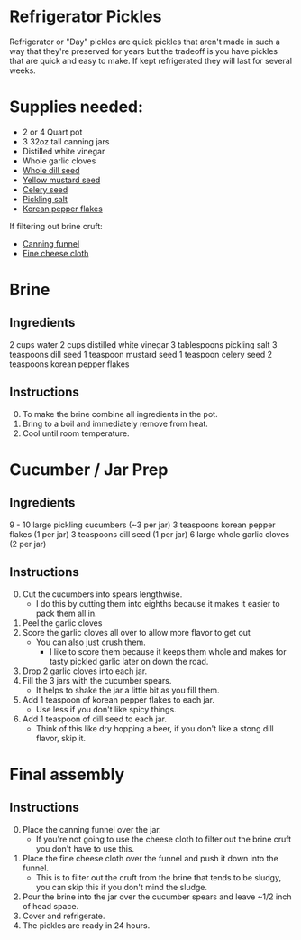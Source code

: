 # Refrigerator Pickles
Refrigerator or "Day" pickles are quick pickles that aren't made in such a way that they're preserved for years but the tradeoff is you have pickles that are quick and easy to make.  If kept refrigerated they will last for several weeks.

# Supplies needed:
* 2 or 4 Quart pot
* 3 32oz tall canning jars
* Distilled white vinegar
* Whole garlic cloves
* [Whole dill seed](http://www.amazon.com/gp/product/B00A43ZCOC?psc=1&redirect=true&ref_=oh_aui_detailpage_o04_s00)
* [Yellow mustard seed](https://www.amazon.com/gp/product/B00A43ZFXK/ref=oh_aui_detailpage_o04_s00?ie=UTF8&psc=1)
* [Celery seed](https://www.amazon.com/gp/product/B000N4EF2W/ref=oh_aui_detailpage_o04_s00?ie=UTF8&psc=1)
* [Pickling salt](https://www.amazon.com/gp/product/B00GZCEZ4O/ref=oh_aui_detailpage_o04_s00?ie=UTF8&psc=1)
* [Korean pepper flakes](https://www.amazon.com/gp/product/B005G8IDTQ/ref=oh_aui_search_detailpage?ie=UTF8&psc=1)

If filtering out brine cruft:
* [Canning funnel](http://www.amazon.com/gp/product/B000HMC5MM?keywords=canning%20funnel&qid=1448993809&ref_=sr_1_4&sr=8-4)
* [Fine cheese cloth](http://www.amazon.com/Regency-Natural-Cotton-Cheesecloth-9sq-ft/dp/B001B14ODG/ref=sr_1_1)

# Brine
## Ingredients
2 cups water
2 cups distilled white vinegar
3 tablespoons pickling salt
3 teaspoons dill seed
1 teaspoon mustard seed
1 teaspoon celery seed
2 teaspoons korean pepper flakes

## Instructions
0. To make the brine combine all ingredients in the pot.
0. Bring to a boil and immediately remove from heat.
0. Cool until room temperature.

# Cucumber / Jar Prep
## Ingredients
9 - 10 large pickling cucumbers (~3 per jar)
3 teaspoons korean pepper flakes (1 per jar)
3 teaspoons dill seed (1 per jar)
6 large whole garlic cloves (2 per jar)

## Instructions
0. Cut the cucumbers into spears lengthwise.
   * I do this by cutting them into eighths because it makes it easier to pack them all in.
0. Peel the garlic cloves
0. Score the garlic cloves all over to allow more flavor to get out
   * You can also just crush them.
     * I like to score them because it keeps them whole and makes for tasty pickled garlic later on down the road.
0. Drop 2 garlic cloves into each jar.
0. Fill the 3 jars with the cucumber spears.
   * It helps to shake the jar a little bit as you fill them.
0. Add 1 teaspoon of korean pepper flakes to each jar.
   * Use less if you don't like spicy things.
0. Add 1 teaspoon of dill seed to each jar.
   * Think of this like dry hopping a beer, if you don't like a stong dill flavor, skip it.

# Final assembly
## Instructions
0. Place the canning funnel over the jar.
   * If you're not going to use the cheese cloth to filter out the brine cruft you don't have to use this.
0. Place the fine cheese cloth over the funnel and push it down into the funnel.
   * This is to filter out the cruft from the brine that tends to be sludgy, you can skip this if you don't mind the sludge.
0. Pour the brine into the jar over the cucumber spears and leave ~1/2 inch of head space.
0. Cover and refrigerate.
0. The pickles are ready in 24 hours.
